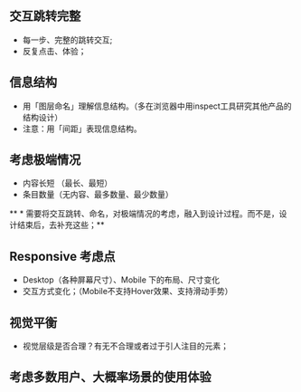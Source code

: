 ## 交互跳转完整
* 每一步、完整的跳转交互;
* 反复点击、体验；

## 信息结构
* 用「图层命名」理解信息结构。（多在浏览器中用inspect工具研究其他产品的结构设计）
* 注意：用「间距」表现信息结构。

## 考虑极端情况
* 内容长短 （最长、最短）
* 条目数量（无内容、最多数量、最少数量）

** * 需要将交互跳转、命名，对极端情况的考虑，融入到设计过程。而不是，设计结束后，去补充这些；**

## Responsive 考虑点 
* Desktop（各种屏幕尺寸）、Mobile 下的布局、尺寸变化
* 交互方式变化；（Mobile不支持Hover效果、支持滑动手势）

  
## 视觉平衡
* 视觉层级是否合理？有无不合理或者过于引人注目的元素；

## 考虑多数用户、大概率场景的使用体验
